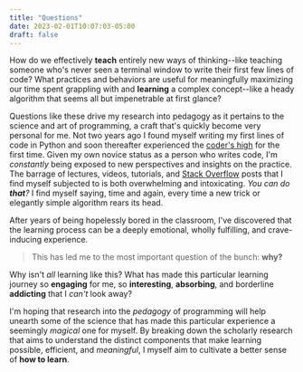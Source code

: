 ```yaml
---
title: "Questions"
date: 2023-02-01T10:07:03-05:00
draft: false
---
```


How do we effectively **teach** entirely new ways of thinking--like teaching someone who's never seen a terminal window to write their first few lines of code? What practices and behaviors are useful for meaningfully maximizing our time spent grappling with and **learning** a complex concept--like a heady algorithm that seems all but impenetrable at first glance?

Questions like these drive my research into pedagogy as it pertains to the science and art of programming, a craft that's quickly become very personal for me. Not two years ago I found myself writing my first lines of code in Python and soon thereafter experienced the [coder's high](https://slate.com/technology/2014/06/coders-high-the-intense-feeling-of-absorption-exclusive-to-programmers.html) for the first time. Given my own novice status as a person who writes code, I'm *constantly* being exposed to new perspectives and insights on the practice. The barrage of lectures, videos, tutorials, and [Stack Overflow](https://stackoverflow.com/) posts that I find myself subjected to is both overwhelming and intoxicating. *You can do __that__?* I find myself saying, time and again, every time a new trick or elegantly simple algorithm rears its head. 

After years of being hopelessly bored in the classroom, I've discovered that the learning process can be a deeply emotional, wholly fulfilling, and crave-inducing experience.

> This has led me to the most important question of the bunch: **why?**

Why isn't *all* learning like this? What has made this particular learning journey so **engaging** for me, so **interesting**, **absorbing**, and borderline **addicting** that I *can't* look away?

I'm hoping that research into the *pedagogy* of programming will help unearth some of the science that has made this particular experience a seemingly *magical* one for myself. By breaking down the scholarly research that aims to understand the distinct components that make learning possible, efficient, and *meaningful*, I myself aim to cultivate a better sense of **how to learn**. 